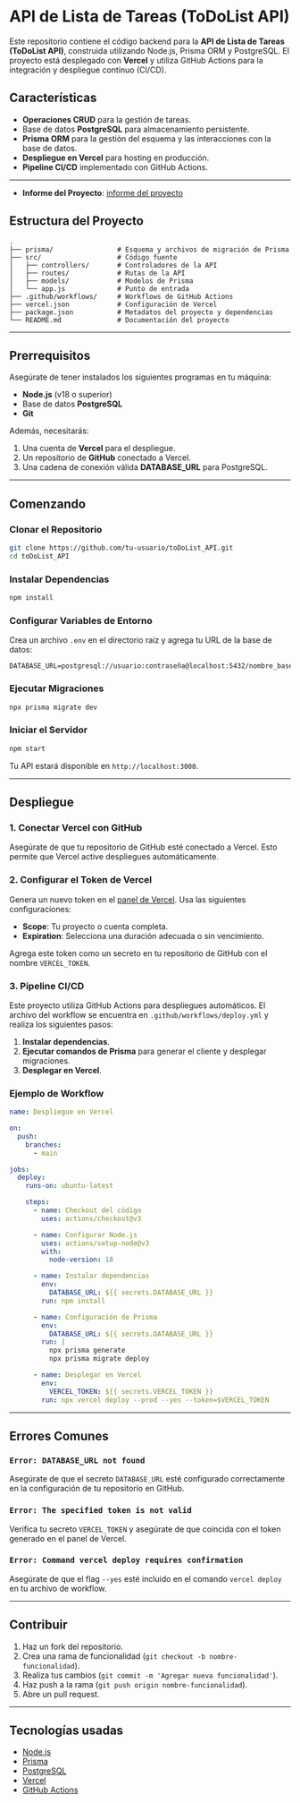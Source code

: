 # API de Lista de Tareas (ToDoList API)

Este repositorio contiene el código backend para la **API de Lista de Tareas (ToDoList API)**, construida utilizando Node.js, Prisma ORM y PostgreSQL. El proyecto está desplegado con **Vercel** y utiliza GitHub Actions para la integración y despliegue continuo (CI/CD).

## Características

- **Operaciones CRUD** para la gestión de tareas.
- Base de datos **PostgreSQL** para almacenamiento persistente.
- **Prisma ORM** para la gestión del esquema y las interacciones con la base de datos.
- **Despliegue en Vercel** para hosting en producción.
- **Pipeline CI/CD** implementado con GitHub Actions.

---
- **Informe del Proyecto**: [informe del proyecto](https://udlaec-my.sharepoint.com/:b:/g/personal/andres_guaman_taco_udla_edu_ec/EXBOOplpSQtOjaAc8jbigB4BOWhwm03ikLOpgiRzLUbb1A?e=jacX6I) 
## Estructura del Proyecto

```
.
├── prisma/                # Esquema y archivos de migración de Prisma
├── src/                   # Código fuente
│   ├── controllers/       # Controladores de la API
│   ├── routes/            # Rutas de la API
│   ├── models/            # Modelos de Prisma
│   └── app.js             # Punto de entrada
├── .github/workflows/     # Workflows de GitHub Actions
├── vercel.json            # Configuración de Vercel
├── package.json           # Metadatos del proyecto y dependencias
└── README.md              # Documentación del proyecto
```

---

## Prerrequisitos

Asegúrate de tener instalados los siguientes programas en tu máquina:

- **Node.js** (v18 o superior)
- Base de datos **PostgreSQL**
- **Git**

Además, necesitarás:

1. Una cuenta de **Vercel** para el despliegue.
2. Un repositorio de **GitHub** conectado a Vercel.
3. Una cadena de conexión válida **DATABASE_URL** para PostgreSQL.

---

## Comenzando

### Clonar el Repositorio

```bash
git clone https://github.com/tu-usuario/toDoList_API.git
cd toDoList_API
```

### Instalar Dependencias

```bash
npm install
```

### Configurar Variables de Entorno

Crea un archivo `.env` en el directorio raíz y agrega tu URL de la base de datos:

```env
DATABASE_URL=postgresql://usuario:contraseña@localhost:5432/nombre_base_datos
```

### Ejecutar Migraciones

```bash
npx prisma migrate dev
```

### Iniciar el Servidor

```bash
npm start
```

Tu API estará disponible en `http://localhost:3000`.

---

## Despliegue

### **1. Conectar Vercel con GitHub**
Asegúrate de que tu repositorio de GitHub esté conectado a Vercel. Esto permite que Vercel active despliegues automáticamente.

### **2. Configurar el Token de Vercel**
Genera un nuevo token en el [panel de Vercel](https://vercel.com/account/tokens). Usa las siguientes configuraciones:

- **Scope**: Tu proyecto o cuenta completa.
- **Expiration**: Selecciona una duración adecuada o sin vencimiento.

Agrega este token como un secreto en tu repositorio de GitHub con el nombre `VERCEL_TOKEN`.

### **3. Pipeline CI/CD**

Este proyecto utiliza GitHub Actions para despliegues automáticos. El archivo del workflow se encuentra en `.github/workflows/deploy.yml` y realiza los siguientes pasos:

1. **Instalar dependencias**.
2. **Ejecutar comandos de Prisma** para generar el cliente y desplegar migraciones.
3. **Desplegar en Vercel**.

### Ejemplo de Workflow

```yaml
name: Despliegue en Vercel

on:
  push:
    branches:
      - main

jobs:
  deploy:
    runs-on: ubuntu-latest

    steps:
      - name: Checkout del código
        uses: actions/checkout@v3

      - name: Configurar Node.js
        uses: actions/setup-node@v3
        with:
          node-version: 18

      - name: Instalar dependencias
        env:
          DATABASE_URL: ${{ secrets.DATABASE_URL }}
        run: npm install

      - name: Configuración de Prisma
        env:
          DATABASE_URL: ${{ secrets.DATABASE_URL }}
        run: |
          npx prisma generate
          npx prisma migrate deploy

      - name: Desplegar en Vercel
        env:
          VERCEL_TOKEN: ${{ secrets.VERCEL_TOKEN }}
        run: npx vercel deploy --prod --yes --token=$VERCEL_TOKEN
```

---

## Errores Comunes

### `Error: DATABASE_URL not found`
Asegúrate de que el secreto `DATABASE_URL` esté configurado correctamente en la configuración de tu repositorio en GitHub.

### `Error: The specified token is not valid`
Verifica tu secreto `VERCEL_TOKEN` y asegúrate de que coincida con el token generado en el panel de Vercel.

### `Error: Command vercel deploy requires confirmation`
Asegúrate de que el flag `--yes` esté incluido en el comando `vercel deploy` en tu archivo de workflow.

---

## Contribuir

1. Haz un fork del repositorio.
2. Crea una rama de funcionalidad (`git checkout -b nombre-funcionalidad`).
3. Realiza tus cambios (`git commit -m 'Agregar nueva funcionalidad'`).
4. Haz push a la rama (`git push origin nombre-funcionalidad`).
5. Abre un pull request.

---


## Tecnologías usadas

- [Node.js](https://nodejs.org/)
- [Prisma](https://www.prisma.io/)
- [PostgreSQL](https://www.postgresql.org/)
- [Vercel](https://vercel.com/)
- [GitHub Actions](https://github.com/features/actions)

